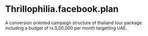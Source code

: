 # Thrillophilia.facebook.plan
A conversion oriented campaign structure of thailand tour package.
including a budget of rs.5,00,000 per month targetting UAE.
